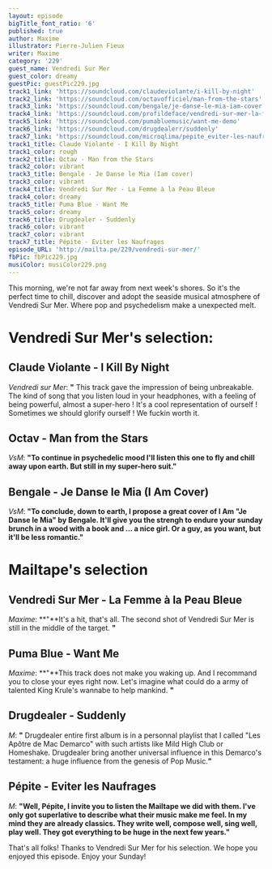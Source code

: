 ```yaml
---
layout: episode
bigTitle_font_ratio: '6'
published: true
author: Maxime
illustrator: Pierre-Julien Fieux
writer: Maxime
category: '229'
guest_name: Vendredi Sur Mer
guest_color: dreamy
guestPic: guestPic229.jpg
track1_link: 'https://soundcloud.com/claudeviolante/i-kill-by-night'
track2_link: 'https://soundcloud.com/octavofficiel/man-from-the-stars'
track3_link: 'https://soundcloud.com/bengale/je-danse-le-mia-iam-cover'
track4_link: 'https://soundcloud.com/profildeface/vendredi-sur-mer-la-femme-a-la-peau-bleue'
track5_link: 'https://soundcloud.com/pumabluemusic/want-me-demo'
track6_link: 'https://soundcloud.com/drugdealerr/suddenly'
track7_link: 'https://soundcloud.com/microqlima/pepite_eviter-les-naufrages'
track1_title: Claude Violante - I Kill By Night
track1_color: rough
track2_title: Octav - Man from the Stars
track2_color: vibrant
track3_title: Bengale - Je Danse le Mia (Iam cover)
track3_color: vibrant
track4_title: Vendredi Sur Mer - La Femme à la Peau Bleue
track4_color: dreamy
track5_title: Puma Blue - Want Me
track5_color: dreamy
track6_title: Drugdealer - Suddenly
track6_color: vibrant
track7_color: vibrant
track7_title: Pépite - Eviter les Naufrages
episode_URL: 'http://mailta.pe/229/vendredi-sur-mer/'
fbPic: fbPic229.jpg
musiColor: musiColor229.png
---
```

<p id="introduction">This morning, we're not far away from next week's shores. So it's the perfect time to chill, discover and adopt the seaside musical atmosphere of Vendredi Sur Mer. Where pop and psychedelism make a unexpected melt.  </p>
 
# Vendredi Sur Mer's selection:

## Claude Violante - I Kill By Night
_Vendredi sur Mer_: **"** This track gave the impression of being unbreakable. The kind of song that you listen loud in your headphones, with a feeling of being powerful, almost a super-hero ! It's a cool representation of ourself ! Sometimes we should glorify ourself ! We fuckin worth it. 

## Octav - Man from the Stars
_VsM_: **"**To continue in psychedelic mood I'll listen this one to fly and chill away upon earth. But still in my super-hero suit.**"**

## Bengale - Je Danse le Mia (I Am Cover)
_VsM_: **"**To conclude, down to earth, I propose a great cover of I Am "Je Danse le Mia" by Bengale. It'll give you the strengh to endure your sunday brunch in a wood with a book and ... a nice girl. Or a guy, as you want, but it'll be less romantic.**"**

# Mailtape's selection

## Vendredi Sur Mer - La Femme à la Peau Bleue
_Maxime_: **"**It's a hit, that's all. The second shot of Vendredi Sur Mer is still in the middle of the target. **"**

## Puma Blue - Want Me
_Maxime_: **"**This track does not make you waking up. And I recommand you to close your eyes right now. Let's imagine what could do a army of talented King Krule's wannabe to help mankind. **"**

## Drugdealer - Suddenly
_M_: **"** Drugdealer entire first album is in a personnal playlist that I called "Les Apôtre de Mac Demarco" with such artists like Mild High Club or Homeshake. Drugdealer bring another universal influence in this Demarco's testament: a huge influence from the genesis of Pop Music.**"**

## Pépite - Eviter les Naufrages
_M_: **"**Well, Pépite, I invite you to listen the Mailtape we did with them. I've only got superlative to describe what their music make me feel. In my mind they are already classics. They write well, compose well, sing well, play well. They got everything to be huge in the next few years.**"**

<p id="outroduction">That's all folks! Thanks to Vendredi Sur Mer for his selection. We hope you enjoyed this episode. Enjoy your Sunday!</p>
